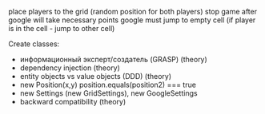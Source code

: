 place players to the grid (random position for both players)
stop game after google will take necessary points
google must jump to empty cell (if player is in the cell - jump to other cell)

Create classes:
- информационный эксперт/создатель (GRASP) (theory)
- dependency injection (theory)
- entity objects vs value objects (DDD) (theory)
- new Position(x,y) position.equals(position2) === true
- new Settings (new GridSettings), new GoogleSettings
- backward compatibility (theory)


